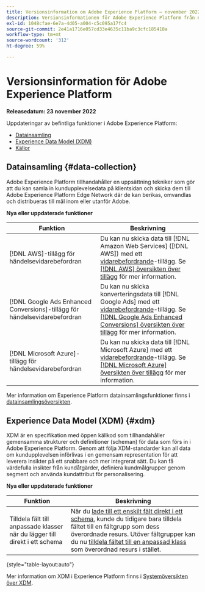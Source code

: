 ```yaml
---
title: Versionsinformation om Adobe Experience Platform – november 2022
description: Versionsinformationen för Adobe Experience Platform från november 2022.
exl-id: 1048cfae-6e7a-4d05-a004-c5c095a17fc4
source-git-commit: 2e41a1716e057cd33e4635c11ba9c3cfc185418a
workflow-type: tm+mt
source-wordcount: '312'
ht-degree: 59%

---
```


# Versionsinformation för Adobe Experience Platform

**Releasedatum: 23 november 2022**

Uppdateringar av befintliga funktioner i Adobe Experience Platform:

- [Datainsamling](#data-collection)
- [Experience Data Model (XDM)](#xdm)
- [Källor](#sources)

## Datainsamling {#data-collection}

Adobe Experience Platform tillhandahåller en uppsättning tekniker som gör att du kan samla in kundupplevelsedata på klientsidan och skicka dem till Adobe Experience Platform Edge Network där de kan berikas, omvandlas och distribueras till mål inom eller utanför Adobe.

**Nya eller uppdaterade funktioner**

| Funktion | Beskrivning |
| --- | --- |
| [!DNL AWS]-tillägg för händelsevidarebefordran | Du kan nu skicka data till [!DNL Amazon Web Services] ([!DNL AWS]) med ett [vidarebefordrande](../../tags/ui/event-forwarding/overview.md)-tillägg. Se [[!DNL AWS] översikten över tillägg](../../tags/extensions/server/aws/overview.md) för mer information. |
| [!DNL Google Ads Enhanced Conversions]-tillägg för händelsevidarebefordran | Du kan nu skicka konverteringsdata till [!DNL Google Ads] med ett [vidarebefordrande](../../tags/ui/event-forwarding/overview.md)-tillägg. Se [[!DNL Google Ads Enhanced Conversions] översikten över tillägg](../../tags/extensions/server/google-ads-enhanced-conversions/overview.md) för mer information. |
| [!DNL Microsoft Azure]-tillägg för händelsevidarebefordran | Du kan nu skicka data till [!DNL Microsoft Azure] med ett [vidarebefordrande](../../tags/ui/event-forwarding/overview.md)-tillägg. Se [[!DNL Microsoft Azure] översikten över tillägg](../../tags/extensions/server/azure/overview.md) för mer information. |

Mer information om Experience Platform datainsamlingsfunktioner finns i [datainsamlingsöversikten](../../collection/home.md).

## Experience Data Model (XDM) {#xdm}

XDM är en specifikation med öppen källkod som tillhandahåller gemensamma strukturer och definitioner (scheman) för data som förs in i Adobe Experience Platform. Genom att följa XDM-standarder kan all data om kundupplevelsen införlivas i en gemensam representation för att leverera insikter på ett snabbare och mer integrerat sätt. Du kan få värdefulla insikter från kundåtgärder, definiera kundmålgrupper genom segment och använda kundattribut för personalisering.

**Nya eller uppdaterade funktioner**

| Funktion | Beskrivning |
| --- | --- |
| Tilldela fält till anpassade klasser när du lägger till direkt i ett schema | När du [lade till ett enskilt fält direkt i ett schema](../../xdm/ui/resources/schemas.md#add-individual-fields), kunde du tidigare bara tilldela fältet till en fältgrupp som dess överordnade resurs. Utöver fältgrupper kan du nu [tilldela fältet till en anpassad klass](../../xdm/ui/resources/schemas.md#add-to-class) som överordnad resurs i stället. |

{style="table-layout:auto"}

Mer information om XDM i Experience Platform finns i [Systemöversikten över XDM](../../xdm/home.md).
